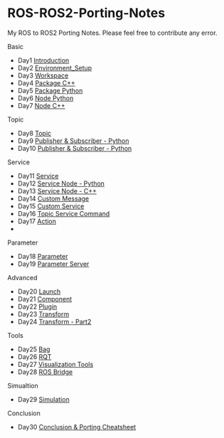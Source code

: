 # ROS-ROS2-Porting-Notes
My ROS to ROS2 Porting Notes. Please feel free to contribute any error.

Basic
* Day1 [Introduction](Day1_Introduction.md)
* Day2 [Environment_Setup](Day2_Environment_Setup.md)
* Day3 [Workspace](Day3_Workspace.md)
* Day4 [Package C++](Day4_Package_CPP.md)
* Day5 [Package Python](Day5_Package_Python.md)
* Day6 [Node Python](Day6_Node_Python.md)
* Day7 [Node C++](Day7_Node_CPP.md)

Topic
* Day8 [Topic](Day7_Topic.md)
* Day9 [Publisher & Subscriber - Python](Day9_Publisher_Subscriber_Python.md)
* Day10 [Publisher & Subscriber - Python](Day10_Publisher_Subscriber_CPP.md)

Service
* Day11 [Service](Day11_Service.md)
* Day12 [Service Node - Python](Day12_Service_Server.md)
* Day13 [Service Node - C++](Day13_Service_Client.md)
* Day14 [Custom Message](Day14_Custom_msg.md)
* Day15 [Custom Service](Day15_Custom_srv.md)
* Day16 [Topic Service Command](Day16_Topic_Service_Command.md)
* Day17 [Action](Day17_Action.md)
* 
Parameter
* Day18 [Parameter](Day18_Parameter.md)
* Day19 [Parameter Server](Day19_Parameter_Server.md)

Advanced
* Day20 [Launch](Day20_Launch.md)
* Day21 [Component](Day21_Component.md)
* Day22 [Plugin](Day22_Plugin.md)
* Day23 [Transform](Day23_Transform.md)
* Day24 [Transform - Part2](Day24_Transform_Part2.md)

Tools
* Day25 [Bag](Day25_Bag.md)
* Day26 [RQT](Day26_RQT.md)
* Day27 [Visualization Tools](Day27_Visualization_Tools.md)
* Day28 [ROS Bridge](Day28_ROS_Bridge.md)

Simualtion
* Day29 [Simulation](Day29_Simulation.md)

Conclusion
* Day30 [Conclusion & Porting Cheatsheet](Day30_Cheatsheet.md)
